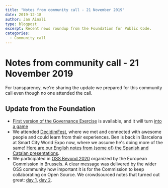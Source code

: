 ```yaml
---
title: "Notes from community call - 21 November 2019"
date: 2019-12-18
author: Jan Ainali
type: blogpost
excerpt: Recent news roundup from the Foundation for Public Code.
categories:
  - Community call
---
```


# Notes from community call - 21 November 2019

For transparency, we're sharing the update we prepared for this community call even though no one attended the call.

## Update from the Foundation

* [First version of the Governance Exercise](https://about.publiccode.net/activities/workshops/governance-exercise.html) is available, and it will turn [into a game](https://github.com/publiccodenet/governance-game)
* We attended [DecidimFest](https://meta.decidim.org/conferences/decidimfest19), where we met and connected with awesome people and could learn from their experiences. Ben is back in Barcelona at Smart City World Expo now, where we assume he's doing more of the same! [Here are our English notes from (some of) the Spanish and Catalan presentations](https://hackmd.io/_hNC01HAT1-6Xr21HDsQRg).
* We participated in [OSS Beyond 2020](https://ec.europa.eu/digital-single-market/en/news/workshop-about-future-open-source-software-and-open-source-hardware) organized by the European Commission in Brussels. A clear message was delivered by the wider OSS community how important it is for the Commission to keep collaborating on Open Source. We crowdsourced notes that turned out great: [day 1](https://hackmd.io/Z552wq0wT46zD7jibJj_Tg), [day 2](https://hackmd.io/OJwtL1gnScqLv8s4Zl45lA).
